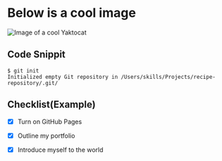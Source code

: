 # Below is a cool image
![Image of a cool Yaktocat](https://octodex.github.com/images/yaktocat.png)

## Code Snippit
```
$ git init
Initialized empty Git repository in /Users/skills/Projects/recipe-repository/.git/
```

## Checklist(Example)
- [x] Turn on GitHub Pages
- [x] Outline my portfolio
- [x] Introduce myself to the world

